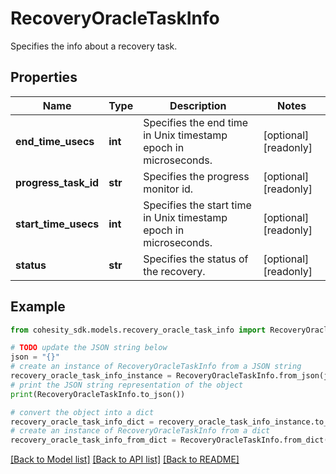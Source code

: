 # RecoveryOracleTaskInfo

Specifies the info about a recovery task.

## Properties

Name | Type | Description | Notes
------------ | ------------- | ------------- | -------------
**end_time_usecs** | **int** | Specifies the end time in Unix timestamp epoch in microseconds. | [optional] [readonly] 
**progress_task_id** | **str** | Specifies the progress monitor id. | [optional] [readonly] 
**start_time_usecs** | **int** | Specifies the start time in Unix timestamp epoch in microseconds. | [optional] [readonly] 
**status** | **str** | Specifies the status of the recovery. | [optional] [readonly] 

## Example

```python
from cohesity_sdk.models.recovery_oracle_task_info import RecoveryOracleTaskInfo

# TODO update the JSON string below
json = "{}"
# create an instance of RecoveryOracleTaskInfo from a JSON string
recovery_oracle_task_info_instance = RecoveryOracleTaskInfo.from_json(json)
# print the JSON string representation of the object
print(RecoveryOracleTaskInfo.to_json())

# convert the object into a dict
recovery_oracle_task_info_dict = recovery_oracle_task_info_instance.to_dict()
# create an instance of RecoveryOracleTaskInfo from a dict
recovery_oracle_task_info_from_dict = RecoveryOracleTaskInfo.from_dict(recovery_oracle_task_info_dict)
```
[[Back to Model list]](../README.md#documentation-for-models) [[Back to API list]](../README.md#documentation-for-api-endpoints) [[Back to README]](../README.md)


